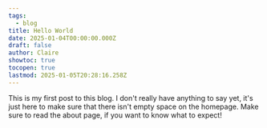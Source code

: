 ```yaml
---
tags:
  - blog
title: Hello World
date: 2025-01-04T00:00:00.000Z
draft: false
author: Claire
showtoc: true
tocopen: true
lastmod: 2025-01-05T20:28:16.258Z
---
```

This is my first post to this blog. I don't really have anything to say yet, it's just here to make sure that there isn't empty space on the homepage. Make sure to read the about page, if you want to know what to expect!
